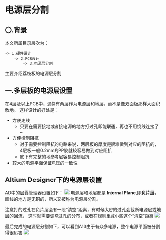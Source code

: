 # 电源层分割

## 〇.背景

本文所属目录层次为：

```
-> 1.硬件设计 
	-> 2.PCB设计 
		-> 3.电源层分割
```

主要介绍荔枝板的电源层分割

## 一.多层板的电源层设置

在4层及以上PCB中，通常有两层作为电源层和地层，而不是像双面板那样大面积敷地。
这样设计的好处是：

- 方便走线
	- 只要在需要接地或者接电源的地方打过孔即能联通，再也不用绕线连接了~
- 方便控制阻抗
	- 对于需要控制阻抗的电路来说，两层板的厚度是很难做到对应的阻抗的，4层板一般0.2mm的PP胶就较容易做到对应阻抗
	- 底下有完整的地参考层容易控制阻抗
- 较大的电源平面保证电压的一致性

## Altium Designer下的电源层设置

AD中的层叠管理器设置如下：
![](http://7xvwj0.com1.z0.glb.clouddn.com/16-7-27/570660.jpg)
电源层和地层都是 **Internal Plane**,即**负片层**，画线的地方是无铜的，所以又被称为电源层分割。

注意打的过孔在负片层会有一段“清空”距离，有时候太密的过孔会截断电源层或地层的回流，
这时就需要调整过孔的分布，或者在规则里减小些这个“清空”距离
![](http://7xvwj0.com1.z0.glb.clouddn.com/16-7-27/1530652.jpg)

最后完成的电源层分割如下，可以看到A13由于有众多电源，整个电源平面被分割得很厉害
![](http://7xvwj0.com1.z0.glb.clouddn.com/16-7-27/99989785.jpg)
